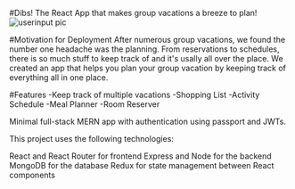 #Dibs! The React App that makes group vacations a breeze to plan!
![userinput pic](./screenshot.gif)

#Motivation for Deployment
After numerous group vacations, we found the number one headache was the planning. From reservations to schedules, there is so much stuff to keep track of and it's usally all over the place. We created an app that helps you plan your group vacation by keeping track of everything all in one place.

#Features
-Keep track of multiple vacations
-Shopping List
-Activity Schedule
-Meal Planner
-Room Reserver

Minimal full-stack MERN app with authentication using passport and JWTs.

This project uses the following technologies:

React and React Router for frontend
Express and Node for the backend
MongoDB for the database
Redux for state management between React components